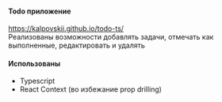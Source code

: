 #### Todo приложение
https://kalpovskii.github.io/todo-ts/ <br>
Реализованы возможности добавлять задачи, отмечать как выполненные, редактировать и удалять 
#### Использованы
* Typescript
* React Context (во избежание prop drilling)

